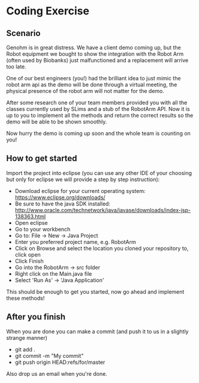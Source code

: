 # Coding Exercise

## Scenario

Genohm is in great distress. We have a client demo coming up, but the Robot equipment we bought to show the 
integration with the Robot Arm (often used by Biobanks) just malfunctioned and a replacement will arrive too late.

One of our best engineers (you!) had the brilliant idea to just mimic the robot arm api as the demo will be done
through a virtual meeting, the physical presence of the robot arm will not matter for the demo.

After some research one of your team members provided you with all the classes currently used by SLims and a 
stub of the RobotArm API. Now it is up to you to implement all the methods and return the correct results so
the demo will be able to be shown smoothly.


Now hurry the demo is coming up soon and the whole team is counting on you!


## How to get started
Import the project into eclipse (you can use any other IDE of your choosing but only for eclipse 
we will provide a step by step instruction):

- Download eclipse for your current operating system: https://www.eclipse.org/downloads/
- Be sure to have the java SDK installed: http://www.oracle.com/technetwork/java/javase/downloads/index-jsp-138363.html
- Open eclipse
- Go to your workbench
- Go to: File -> New -> Java Project
- Enter you preferred project name, e.g. RobotArm
- Click on Browse and select the location you cloned your repository to, click open
- Click Finish
- Go into the RobotArm -> src folder
- Right click on the Main.java file
- Select 'Run As' -> 'Java Application'


This should be enough to get you started, now go ahead and implement these methods!


## After you finish

When you are done you can make a commit (and push it to us in a slightly strange manner) 
 - git add .
 - git commit -m "My commit"
 - git push origin HEAD:refs/for/master
 
Also drop us an email when you're done.